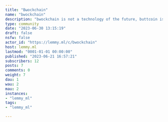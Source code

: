 ```yaml
---
title: "Bωockchain" 
name: "bwockchain"
description: "bwockchain is not a technology of the future, buttcoin is a scam.All lemmy.ml instance rules work here."
type: community
date: "2023-06-30 13:15:19"
draft: false
nsfw: false
actor_id: "https://lemmy.ml/c/bwockchain"
host: lemmy.ml
lastmod: "0001-01-01 00:00:00"
published: "2023-06-21 16:57:21"
subscribers: 12
posts: 7
comments: 0
weight: 7
dau: 1
wau: 2
mau: 2
instances:
- "lemmy_ml"
tags: 
- "lemmy_ml"

---
```

